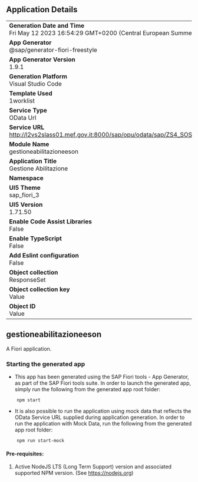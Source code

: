 ## Application Details
|               |
| ------------- |
|**Generation Date and Time**<br>Fri May 12 2023 16:54:29 GMT+0200 (Central European Summer Time)|
|**App Generator**<br>@sap/generator-fiori-freestyle|
|**App Generator Version**<br>1.9.1|
|**Generation Platform**<br>Visual Studio Code|
|**Template Used**<br>1worklist|
|**Service Type**<br>OData Url|
|**Service URL**<br>http://l2vs2slass01.mef.gov.it:8000/sap/opu/odata/sap/ZS4_SOSPAUTPERMANENTE_SRV/
|**Module Name**<br>gestioneabilitazioneeson|
|**Application Title**<br>Gestione Abilitazione|
|**Namespace**<br>|
|**UI5 Theme**<br>sap_fiori_3|
|**UI5 Version**<br>1.71.50|
|**Enable Code Assist Libraries**<br>False|
|**Enable TypeScript**<br>False|
|**Add Eslint configuration**<br>False|
|**Object collection**<br>ResponseSet|
|**Object collection key**<br>Value|
|**Object ID**<br>Value|

## gestioneabilitazioneeson

A Fiori application.

### Starting the generated app

-   This app has been generated using the SAP Fiori tools - App Generator, as part of the SAP Fiori tools suite.  In order to launch the generated app, simply run the following from the generated app root folder:

```
    npm start
```

- It is also possible to run the application using mock data that reflects the OData Service URL supplied during application generation.  In order to run the application with Mock Data, run the following from the generated app root folder:

```
    npm run start-mock
```

#### Pre-requisites:

1. Active NodeJS LTS (Long Term Support) version and associated supported NPM version.  (See https://nodejs.org)


